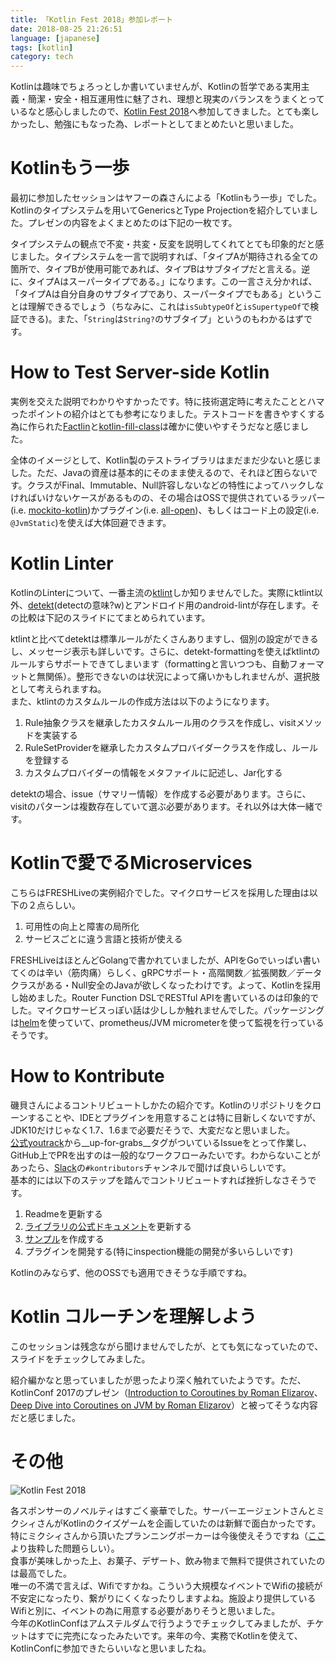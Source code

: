 ```yaml
---
title: 「Kotlin Fest 2018」参加レポート
date: 2018-08-25 21:26:51
language: [japanese]
tags: [kotlin]
category: tech
---
```


Kotlinは趣味でちょろっとしか書いていませんが、Kotlinの哲学である実用主義・簡潔・安全・相互運用性に魅了され、理想と現実のバランスをうまくとっているなと感心しましたので、[Kotlin Fest 2018](https://kotlin.connpass.com/event/91666/)へ参加してきました。とても楽しかったし、勉強にもなった為、レポートとしてまとめたいと思いました。

# Kotlinもう一歩

最初に参加したセッションはヤフーの森さんによる「Kotlinもう一歩」でした。Kotlinのタイプシステムを用いてGenericsとType Projectionを紹介していました。プレゼンの内容をよくまとめたのは下記の一枚です。

<script async class="speakerdeck-embed" data-slide="139" data-id="0e565744058742a0bec85809578db5c8" data-ratio="1.77777777777778" src="//speakerdeck.com/assets/embed.js"></script>

タイプシステムの観点で不変・共変・反変を説明してくれてとても印象的だと感じました。タイプシステムを一言で説明すれば、「タイプAが期待される全ての箇所で、タイプBが使用可能であれば、タイプBはサブタイプだと言える。逆に、タイプAはスーパータイプである。」になります。この一言さえ分かれば、「タイプAは自分自身のサブタイプであり、スーパータイプでもある」ということは理解できるでしょう（ちなみに、これは`isSubtypeOf`と`isSupertypeOf`で検証できる)。また、「`String`は`String?`のサブタイプ」というのもわかるはずです。

# How to Test Server-side Kotlin

実例を交えた説明でわかりやすかったです。特に技術選定時に考えたこととハマったポイントの紹介はとても参考になりました。テストコードを書きやすくする為に作られた[Factlin](https://github.com/maeharin/factlin)と[kotlin-fill-class](https://github.com/suusan2go/kotlin-fill-class)は確かに使いやすそうだなと感じました。

<script async class="speakerdeck-embed" data-id="2abdade602b34c82beb23733132a8bdb" data-ratio="1.77777777777778" src="//speakerdeck.com/assets/embed.js"></script>

全体のイメージとして、Kotlin製のテストライブラリはまだまだ少ないと感じました。ただ、Javaの資産は基本的にそのまま使えるので、それほど困らないです。クラスがFinal、Immutable、Null許容しないなどの特性によってハックしなければいけないケースがあるものの、その場合はOSSで提供されているラッパー(i.e. [mockito-kotlin](https://github.com/nhaarman/mockito-kotlin))かプラグイン(i.e. [all-open](https://kotlinlang.org/docs/reference/compiler-plugins.html))、もしくはコード上の設定(i.e. `@JvmStatic`)を使えば大体回避できます。

# Kotlin Linter

KotlinのLinterについて、一番主流の[ktlint](https://github.com/shyiko/ktlint)しか知りませんでした。実際にktlint以外、[detekt](https://github.com/arturbosch/detekt)(detectの意味?w)とアンドロイド用のandroid-lintが存在します。その比較は下記のスライドにてまとめられています。

<script async class="speakerdeck-embed" data-slide="148" data-id="7b962f63e61c42f6b42db2a8482be3d7" data-ratio="1.33333333333333" src="//speakerdeck.com/assets/embed.js"></script>

ktlintと比べてdetektは標準ルールがたくさんありますし、個別の設定ができるし、メッセージ表示も詳しいです。さらに、detekt-formattingを使えばktlintのルールすらサポートできてしまいます（formattingと言いつつも、自動フォーマットと無関係）。整形できないのは状況によって痛いかもしれませんが、選択肢として考えられますね。  
また、ktlintのカスタムルールの作成方法は以下のようになります。  

1. Rule抽象クラスを継承したカスタムルール用のクラスを作成し、visitメソッドを実装する
2. RuleSetProviderを継承したカスタムプロバイダークラスを作成し、ルールを登録する
3. カスタムプロバイダーの情報をメタファイルに記述し、Jar化する

detektの場合、issue（サマリー情報）を作成する必要があります。さらに、visitのパターンは複数存在していて選ぶ必要があります。それ以外は大体一緒です。

# Kotlinで愛でるMicroservices

<script async class="speakerdeck-embed" data-id="8b7d8bd62d2b4a64966d3762c1923678" data-ratio="1.77777777777778" src="//speakerdeck.com/assets/embed.js"></script>

こちらはFRESHLiveの実例紹介でした。マイクロサービスを採用した理由は以下の２点らしい。

1. 可用性の向上と障害の局所化
2. サービスごとに違う言語と技術が使える

FRESHLiveはほとんどGolangで書かれていましたが、APIをGoでいっぱい書いてくのは辛い（筋肉痛）らしく、gRPCサポート・高階関数／拡張関数／データクラスがある・Null安全のJavaが欲しくなったわけです。よって、Kotlinを採用し始めました。Router Function DSLでRESTful APIを書いているのは印象的でした。マイクロサービスっぽい話は少ししか触れませんでした。パッケージングは[helm](https://www.helm.sh/)を使っていて、prometheus/JVM micrometerを使って監視を行っているそうです。

# How to Kontribute

磯貝さんによるコントリビュートしかたの紹介です。Kotlinのリポジトリをクローンすることや、IDEとプラグインを用意することは特に目新しくないですが、JDK10だけじゃなく1.7、1.6まで必要だそうで、大変だなと思いました。  
[公式youtrack](https://youtrack.jetbrains.com/issues/KT)から__up-for-grabs__タグがついているIssueをとって作業し、GitHub上でPRを出すのは一般的なワークフローみたいです。わからないことがあったら、[Slack](slack.kotlinlang.org)の`#kontributors`チャンネルで聞けば良いらしいです。  
基本的には以下のステップを踏んでコントリビュートすれば挫折しなさそうです。

1. Readmeを更新する
2. [ライブラリの公式ドキュメント](https://kotlinlang.org/api/l/jvm/stdlib/index.html)を更新する
3. [サンプル](https://youtrack.jetbrains.com/issue/KT-20357)を作成する
4. プラグインを開発する(特にinspection機能の開発が多いらしいです)

Kotlinのみならず、他のOSSでも適用できそうな手順ですね。

# Kotlin コルーチンを理解しよう

このセッションは残念ながら聞けませんでしたが、とても気になっていたので、スライドをチェックしてみました。

<script async class="speakerdeck-embed" data-id="237e32d7cf2a40e19e84951de4804f7d" data-ratio="1.33333333333333" src="//speakerdeck.com/assets/embed.js"></script>

紹介編かなと思っていましたが思ったより深く触れていたようです。ただ、KotlinConf 2017のプレゼン（[Introduction to Coroutines by Roman Elizarov](https://youtu.be/_hfBv0a09Jc)、[Deep Dive into Coroutines on JVM by Roman Elizarov](https://youtu.be/YrrUCSi72E8)）と被ってそうな内容だと感じました。

# その他

![Kotlin Fest 2018](https://i.imgur.com/VoOCxa7.jpg)

各スポンサーのノベルティはすごく豪華でした。サーバーエージェントさんとミクシィさんがKotlinのクイズゲームを企画していたのは新鮮で面白かったです。特にミクシィさんから頂いたプランニングポーカーは今後使えそうですね（[ここ](https://kotlinquiz.com/)より抜粋した問題らしい）。  
食事が美味しかった上、お菓子、デザート、飲み物まで無料で提供されていたのは最高でした。  
唯一の不満で言えば、Wifiですかね。こういう大規模なイベントでWifiの接続が不安定になったり、繋がりにくくなったりしますよね。施設より提供しているWifiと別に、イベントの為に用意する必要がありそうと思いました。  
今年のKotlinConfはアムステルダムで行うようでチェックしてみましたが、チケットはすでに完売になったみたいです。来年の今、実務でKotlinを使えて、KotlinConfに参加できたらいいなと思いましたね。  